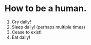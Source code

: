 # How to be a human.

1. Cry daily!
2. Sleep daily! (perhaps multiple times)
3. Cease to exist!
4. Eat daily!
